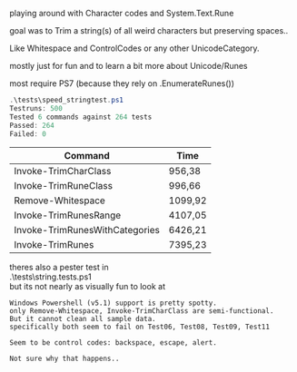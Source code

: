 ﻿playing around with Character codes and System.Text.Rune  

goal was to Trim a string(s) of all weird characters but preserving spaces..  

Like Whitespace and ControlCodes or any other UnicodeCategory.  

mostly just for fun and to learn a bit more about Unicode/Runes  

most require PS7 (because they rely on .EnumerateRunes())  

```ps1
.\tests\speed_stringtest.ps1
Testruns: 500  
Tested 6 commands against 264 tests  
Passed: 264  
Failed: 0  
```

|Command|Time|
|-------|----|
|Invoke-TrimCharClass|956,38|
|Invoke-TrimRuneClass|996,66|
|Remove-Whitespace|1099,92|
|Invoke-TrimRunesRange|4107,05|
|Invoke-TrimRunesWithCategories|6426,21|
|Invoke-TrimRunes|7395,23|

theres also a pester test in  
.\tests\string.tests.ps1  
but its not nearly as visually fun to look at  

```note
Windows Powershell (v5.1) support is pretty spotty.  
only Remove-Whitespace, Invoke-TrimCharClass are semi-functional.  
But it cannot clean all sample data.  
specifically both seem to fail on Test06, Test08, Test09, Test11  

Seem to be control codes: backspace, escape, alert.  

Not sure why that happens..  
```
